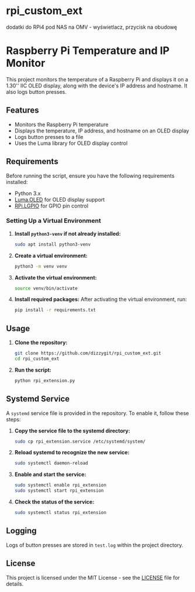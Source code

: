 # rpi_custom_ext
dodatki do RPi4 pod NAS na OMV - wyświetlacz, przycisk na obudowę
# Raspberry Pi Temperature and IP Monitor

This project monitors the temperature of a Raspberry Pi and displays it on a 1.30'' IIC OLED display, along with the device's IP address and hostname. It also logs button presses.

## Features
- Monitors the Raspberry Pi temperature
- Displays the temperature, IP address, and hostname on an OLED display
- Logs button presses to a file
- Uses the Luma library for OLED display control

## Requirements

Before running the script, ensure you have the following requirements installed:
- Python 3.x
- [Luma.OLED](https://pypi.org/project/luma.oled/) for OLED display support
- [RPi.LGPIO](https://pypi.org/project/rpi-lgpio/) for GPIO pin control

### Setting Up a Virtual Environment

1. **Install `python3-venv` if not already installed:**
   ```bash
   sudo apt install python3-venv
   ```

2. **Create a virtual environment:**
   ```bash
   python3 -m venv venv
   ```

3. **Activate the virtual environment:**
   ```bash
   source venv/bin/activate
   ```

4. **Install required packages:**
   After activating the virtual environment, run:
   ```bash
   pip install -r requirements.txt
   ```

## Usage

1. **Clone the repository:**
   ```bash
   git clone https://github.com/dizzygit/rpi_custom_ext.git
   cd rpi_custom_ext
   ```

2. **Run the script:**
   ```bash
   python rpi_extension.py
   ```

## Systemd Service

A `systemd` service file is provided in the repository. To enable it, follow these steps:

1. **Copy the service file to the systemd directory:**
   ```bash
   sudo cp rpi_extension.service /etc/systemd/system/
   ```

2. **Reload systemd to recognize the new service:**
   ```bash
   sudo systemctl daemon-reload
   ```

3. **Enable and start the service:**
   ```bash
   sudo systemctl enable rpi_extension
   sudo systemctl start rpi_extension
   ```

4. **Check the status of the service:**
   ```bash
   sudo systemctl status rpi_extension
   ```

## Logging

Logs of button presses are stored in `test.log` within the project directory.

## License

This project is licensed under the MIT License - see the [LICENSE](LICENSE) file for details.
